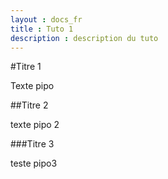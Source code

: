 ```yaml
---
layout : docs_fr
title : Tuto 1
description : description du tuto 
---
```



#Titre 1

Texte pipo

##Titre 2

texte pipo 2

###Titre 3

teste pipo3